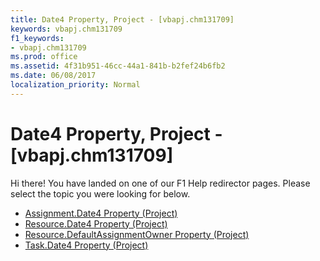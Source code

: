 ```yaml
---
title: Date4 Property, Project - [vbapj.chm131709]
keywords: vbapj.chm131709
f1_keywords:
- vbapj.chm131709
ms.prod: office
ms.assetid: 4f31b951-46cc-44a1-841b-b2fef24b6fb2
ms.date: 06/08/2017
localization_priority: Normal
---
```



# Date4 Property, Project - [vbapj.chm131709]

Hi there! You have landed on one of our F1 Help redirector pages. Please select the topic you were looking for below.

- [Assignment.Date4 Property (Project)](http://msdn.microsoft.com/library/02e92640-d5c1-15c5-fda9-01f5df33d6f2%28Office.15%29.aspx)
- [Resource.Date4 Property (Project)](http://msdn.microsoft.com/library/24e4be8e-1fea-0763-d69a-158fc1c21ea0%28Office.15%29.aspx)
- [Resource.DefaultAssignmentOwner Property (Project)](http://msdn.microsoft.com/library/41f08732-0f5a-e366-dbc0-54aab1a89fe2%28Office.15%29.aspx)
- [Task.Date4 Property (Project)](http://msdn.microsoft.com/library/8770070a-19f1-f1c1-8537-a387389195a9%28Office.15%29.aspx)

